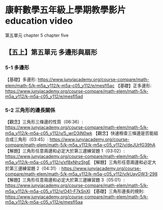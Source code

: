 # 康軒數學五年級上學期教學影片 education video

第五單元 chapter 5 chapter five

## 【五上】第五單元 多邊形與扇形

### 5-1 多邊形

【基礎】多邊形:
https://www.junyiacademy.org/course-compare/math-elem/math-5/k-m5a_y112/k-m5a-c05_y112/e/mesfl5ac
【基礎】正多邊形:
https://www.junyiacademy.org/course-compare/math-elem/math-5/k-m5a_y112/k-m5a-c05_y112/e/mesfl5ad

### 5-2 三角形的邊長關係

【觀念】三角形三條邊的性質（06:36）:
https://www.junyiacademy.org/course-compare/math-elem/math-5/k-m5a_y112/k-m5a-c05_y112/v/5_wrD3jN0wk
【觀念】快速檢查三條邊是否能組合成三角形（03:45）:
https://www.junyiacademy.org/course-compare/math-elem/math-5/k-m5a_y112/k-m5a-c05_y112/v/deJUrfG39hA
【解題】三角形任意兩邊和必定大於第三邊練習題 1（03:02）:
https://www.junyiacademy.org/course-compare/math-elem/math-5/k-m5a_y112/k-m5a-c05_y112/v/xf8xNhzStgE
【解題】三角形任意兩邊和必定大於第三邊練習題 2（04:31）:
https://www.junyiacademy.org/course-compare/math-elem/math-5/k-m5a_y112/k-m5a-c05_y112/v/kUayGW3-298
【解題】三角形任意兩邊和必定大於第三邊練習題 3（05:01）:
https://www.junyiacademy.org/course-compare/math-elem/math-5/k-m5a_y112/k-m5a-c05_y112/v/O41-F7kSnXI
【基礎】三角形邊長的規則:
https://www.junyiacademy.org/course-compare/math-elem/math-5/k-m5a_y112/k-m5a-c05_y112/e/mesfl5aa
